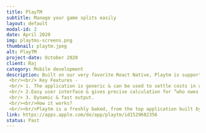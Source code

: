 ```yaml
---
title: PlayTM
subtitle: Manage your game splits easily 
layout: default
modal-id: 2
date: April 2020
img: playtms-screens.png
thumbnail: playtm.jpeg
alt: PlayTM
project-date: October 2020
client: Raj
category: Mobile development
description: Built on our very favorite React Native, Playtm is supported on both Ios & Android platforms.The application is created to split won-money easily at the end of games like Poker.The pandemic forced the world to be stuck at home & find entertainment in online games, with that, the need for such an application also came into play!
 <br/><br/> Key Features -
 <br/> 1. The application is generic & can be used to settle costs in any game.
 <br/> 2.Easy user interface & gives precise calculation for “who owes who” questions.
 <br/> 3. Dynamic & fast output.
 <br/><br/>How it works?
 <br/><br/>Playtm is a freshly baked, from the top application built by our developers on react native at the front end. With local storage, the data is temporarily stored while the game lasts. This made the development a cake walk.
link: https://apps.apple.com/de/app/playtm/id1529682356
status: Past
---
```

